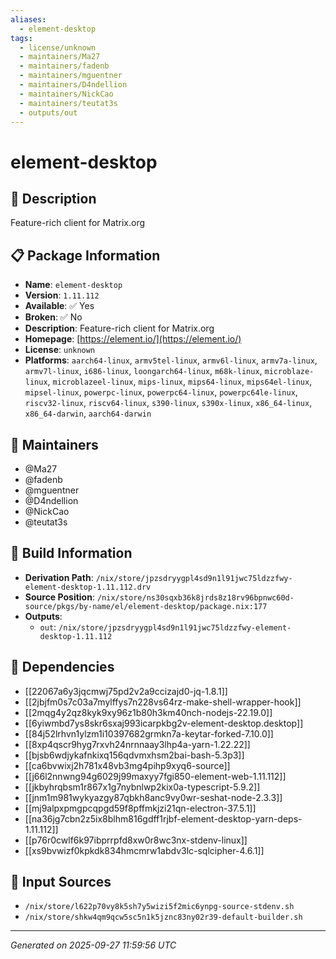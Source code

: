```yaml
---
aliases:
  - element-desktop
tags:
  - license/unknown
  - maintainers/Ma27
  - maintainers/fadenb
  - maintainers/mguentner
  - maintainers/D4ndellion
  - maintainers/NickCao
  - maintainers/teutat3s
  - outputs/out
---
```


# element-desktop

## 📝 Description

Feature-rich client for Matrix.org

## 📋 Package Information

- **Name**: `element-desktop`
- **Version**: `1.11.112`
- **Available**: ✅ Yes
- **Broken**: ✅ No
- **Description**: Feature-rich client for Matrix.org
- **Homepage**: [https://element.io/](https://element.io/)
- **License**: `unknown`
- **Platforms**: `aarch64-linux`, `armv5tel-linux`, `armv6l-linux`, `armv7a-linux`, `armv7l-linux`, `i686-linux`, `loongarch64-linux`, `m68k-linux`, `microblaze-linux`, `microblazeel-linux`, `mips-linux`, `mips64-linux`, `mips64el-linux`, `mipsel-linux`, `powerpc-linux`, `powerpc64-linux`, `powerpc64le-linux`, `riscv32-linux`, `riscv64-linux`, `s390-linux`, `s390x-linux`, `x86_64-linux`, `x86_64-darwin`, `aarch64-darwin`
## 👥 Maintainers

- @Ma27
- @fadenb
- @mguentner
- @D4ndellion
- @NickCao
- @teutat3s


## 🔧 Build Information

- **Derivation Path**: `/nix/store/jpzsdryygpl4sd9n1l91jwc75ldzzfwy-element-desktop-1.11.112.drv`
- **Source Position**: `/nix/store/ns30sqxb36k8jrds8z18rv96bpnwc60d-source/pkgs/by-name/el/element-desktop/package.nix:177`
- **Outputs**:
  - `out`:  `/nix/store/jpzsdryygpl4sd9n1l91jwc75ldzzfwy-element-desktop-1.11.112`

## 🔗 Dependencies

- [[22067a6y3jqcmwj75pd2v2a9ccizajd0-jq-1.8.1]]
- [[2jbjfm0s7c03a7mylffys7n228vs64rz-make-shell-wrapper-hook]]
- [[2mqg4y2qz8kyk9xy96z1b80h3km40nch-nodejs-22.19.0]]
- [[6yiwmbd7ys8skr6sxaj993icarpkbg2v-element-desktop.desktop]]
- [[84j52lrhvn1ylzm1i10397682grmkn7a-keytar-forked-7.10.0]]
- [[8xp4qscr9hyg7rxvh24nrnnaay3lhp4a-yarn-1.22.22]]
- [[bjsb6wdjykafnkixq156qdvmxhsm2bai-bash-5.3p3]]
- [[ca6bvwixj2h781x48vb3mg4pihp9xyq6-source]]
- [[j66l2nnwng94g6029j99maxyy7fgi850-element-web-1.11.112]]
- [[jkbyhrqbsm1r867x1g7nybnlwp2kix0a-typescript-5.9.2]]
- [[jnm1m981wykyazgy87qbkh8anc9vy0wr-seshat-node-2.3.3]]
- [[mj9alpxpmgpcqpgd59f8pffmkjzi21qn-electron-37.5.1]]
- [[na36jg7cbn2z5ix8blhm816gdff1rjbf-element-desktop-yarn-deps-1.11.112]]
- [[p76r0cwlf6k97ibprrpfd8xw0r8wc3nx-stdenv-linux]]
- [[xs9bvwizf0kpkdk834hmcmrw1abdv3lc-sqlcipher-4.6.1]]

## 📁 Input Sources

- `/nix/store/l622p70vy8k5sh7y5wizi5f2mic6ynpg-source-stdenv.sh`
- `/nix/store/shkw4qm9qcw5sc5n1k5jznc83ny02r39-default-builder.sh`

---
*Generated on 2025-09-27 11:59:56 UTC*
